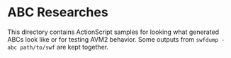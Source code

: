 # ABC Researches

This directory contains ActionScript samples for looking what generated ABCs look like or for testing AVM2 behavior. Some outputs from `swfdump -abc path/to/swf` are kept together.